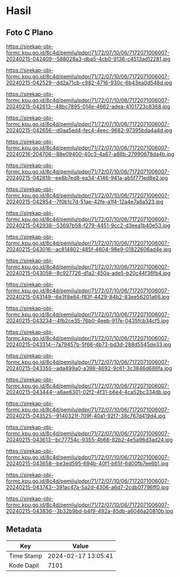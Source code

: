 # Hasil

## Foto C Plano

https://sirekap-obj-formc.kpu.go.id/8c4d/pemilu/pdpr/71/72/07/10/06/7172071006007-20240215-042409--588028a3-dba5-4cb0-9136-c4513ad12281.jpg

https://sirekap-obj-formc.kpu.go.id/8c4d/pemilu/pdpr/71/72/07/10/06/7172071006007-20240215-042529--dd2a71cb-c982-4716-930c-6b43ea0d548d.jpg

https://sirekap-obj-formc.kpu.go.id/8c4d/pemilu/pdpr/71/72/07/10/06/7172071006007-20240215-042613--48bc7895-014e-4662-adea-4101723c8368.jpg

https://sirekap-obj-formc.kpu.go.id/8c4d/pemilu/pdpr/71/72/07/10/06/7172071006007-20240215-042656--d0aa5ed4-fec4-4eec-9682-97395bda4a4d.jpg

https://sirekap-obj-formc.kpu.go.id/8c4d/pemilu/pdpr/71/72/07/10/06/7172071006007-20240216-204706--88e09400-40c3-4a67-a86b-27990678da4b.jpg

https://sirekap-obj-formc.kpu.go.id/8c4d/pemilu/pdpr/71/72/07/10/06/7172071006007-20240215-042818--ee8b7ed8-ea34-4146-941a-ab5f771ed8e2.jpg

https://sirekap-obj-formc.kpu.go.id/8c4d/pemilu/pdpr/71/72/07/10/06/7172071006007-20240215-042854--7f0b1c7d-51ae-42fe-a1f4-12a4e7a8a523.jpg

https://sirekap-obj-formc.kpu.go.id/8c4d/pemilu/pdpr/71/72/07/10/06/7172071006007-20240215-042938--53697b58-f279-4451-9cc2-d3eea1b40e53.jpg

https://sirekap-obj-formc.kpu.go.id/8c4d/pemilu/pdpr/71/72/07/10/06/7172071006007-20240215-043016--ac814802-485f-4604-98e9-01822606ad4e.jpg

https://sirekap-obj-formc.kpu.go.id/8c4d/pemilu/pdpr/71/72/07/10/06/7172071006007-20240215-043058--8c927726-d1a2-450a-ade5-b20c44f36fb4.jpg

https://sirekap-obj-formc.kpu.go.id/8c4d/pemilu/pdpr/71/72/07/10/06/7172071006007-20240215-043149--6e3f8e84-f83f-4429-84b2-83ee56201a66.jpg

https://sirekap-obj-formc.kpu.go.id/8c4d/pemilu/pdpr/71/72/07/10/06/7172071006007-20240215-043234--4fb2ce35-76b0-4eeb-917e-0435fcb34cf5.jpg

https://sirekap-obj-formc.kpu.go.id/8c4d/pemilu/pdpr/71/72/07/10/06/7172071006007-20240215-043314--7a79457b-5f66-4b73-bd3d-288d5545de33.jpg

https://sirekap-obj-formc.kpu.go.id/8c4d/pemilu/pdpr/71/72/07/10/06/7172071006007-20240215-043355--ada499a0-a398-4692-9c61-3c3846d686fa.jpg

https://sirekap-obj-formc.kpu.go.id/8c4d/pemilu/pdpr/71/72/07/10/06/7172071006007-20240215-043444--a6ae6301-02f2-4f31-b6e4-4ca52bc334db.jpg

https://sirekap-obj-formc.kpu.go.id/8c4d/pemilu/pdpr/71/72/07/10/06/7172071006007-20240215-043525--9140321f-709f-40a1-92f7-38c767d419d4.jpg

https://sirekap-obj-formc.kpu.go.id/8c4d/pemilu/pdpr/71/72/07/10/06/7172071006007-20240215-043613--bc77754c-9355-4b66-82b2-4e5a96d3ad24.jpg

https://sirekap-obj-formc.kpu.go.id/8c4d/pemilu/pdpr/71/72/07/10/06/7172071006007-20240215-043658--be3ed595-694b-40f1-b65f-6d00fb7ee6b1.jpg

https://sirekap-obj-formc.kpu.go.id/8c4d/pemilu/pdpr/71/72/07/10/06/7172071006007-20240215-043743--391ac47a-5a2d-4306-a6d7-2cdb07796ff0.jpg

https://sirekap-obj-formc.kpu.go.id/8c4d/pemilu/pdpr/71/72/07/10/06/7172071006007-20240215-043836--3b32b9bd-b4f9-492a-85db-a6046a20810b.jpg


## Metadata

| Key        | Value               |
| ---------- | ------------------- |
| Time Stamp | 2024-02-17 13:05:41 |
| Kode Dapil | 7101                |



